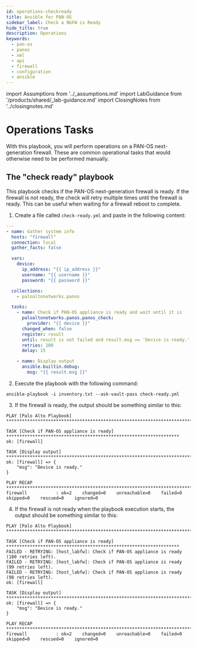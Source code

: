 ```yaml
---
id: operations-checkready
title: Ansible for PAN-OS
sidebar_label: Check a NGFW is Ready
hide_title: true
description: Operations
keywords:
  - pan-os
  - panos
  - xml
  - api
  - firewall
  - configuration
  - ansible
---
```


import Assumptions from '../\_assumptions.md'
import LabGuidance from '/products/shared/\_lab-guidance.md'
import ClosingNotes from '../closingnotes.md'

# Operations Tasks

With this playbook, you will perform operations on a PAN-OS next-generation firewall. These are common operational tasks that would otherwise need to be performed manually.

<Assumptions />

<LabGuidance />

## The "check ready" playbook

This playbook checks if the PAN-OS next-generation firewall is ready. If the firewall is not ready, the check will retry multiple times until the firewall is ready. This can be useful when waiting for a firewall reboot to complete.

1. Create a file called `check-ready.yml` and paste in the following content:

```yaml
---
- name: Gather system info
  hosts: "firewall"
  connection: local
  gather_facts: false

  vars:
    device:
      ip_address: "{{ ip_address }}"
      username: "{{ username }}"
      password: "{{ password }}"

  collections:
    - paloaltonetworks.panos

  tasks:
    - name: Check if PAN-OS appliance is ready and wait until it is
      paloaltonetworks.panos.panos_check:
        provider: "{{ device }}"
      changed_when: false
      register: result
      until: result is not failed and result.msg == 'Device is ready.'
      retries: 100
      delay: 15

    - name: Display output
      ansible.builtin.debug:
        msg: "{{ result.msg }}"
```

2. Execute the playbook with the following command:

```
ansible-playbook -i inventory.txt --ask-vault-pass check-ready.yml
```

3. If the firewall is ready, the output should be something similar to this:

```
PLAY [Palo Alto Playbook] **********************************************************************************

TASK [Check if PAN-OS appliance is ready] ******************************************************************
ok: [firewall]

TASK [Display output] **************************************************************************************
ok: [firewall] => {
    "msg": "Device is ready."
}

PLAY RECAP *************************************************************************************************
firewall           : ok=2    changed=0    unreachable=0    failed=0    skipped=0    rescued=0    ignored=0
```

4. If the firewall is not ready when the playbook execution starts, the output should be something similar to this:

```
PLAY [Palo Alto Playbook] **********************************************************************************

TASK [Check if PAN-OS appliance is ready] ******************************************************************
FAILED - RETRYING: [host_labfw]: Check if PAN-OS appliance is ready (100 retries left).
FAILED - RETRYING: [host_labfw]: Check if PAN-OS appliance is ready (99 retries left).
FAILED - RETRYING: [host_labfw]: Check if PAN-OS appliance is ready (98 retries left).
ok: [firewall]

TASK [Display output] **************************************************************************************
ok: [firewall] => {
    "msg": "Device is ready."
}

PLAY RECAP *************************************************************************************************
firewall           : ok=2    changed=0    unreachable=0    failed=0    skipped=0    rescued=0    ignored=0
```

<ClosingNotes components={props.components} />

